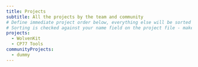 ```yaml
---
title: Projects
subtitle: All the projects by the team and community
# Define immediate project order below, everything else will be sorted by created date
# Sorting is checked against your name field on the project file - make sure it matches!
projects:
  - WolvenKit
  - CP77 Tools
communityProjects:
  - dummy
---
```

